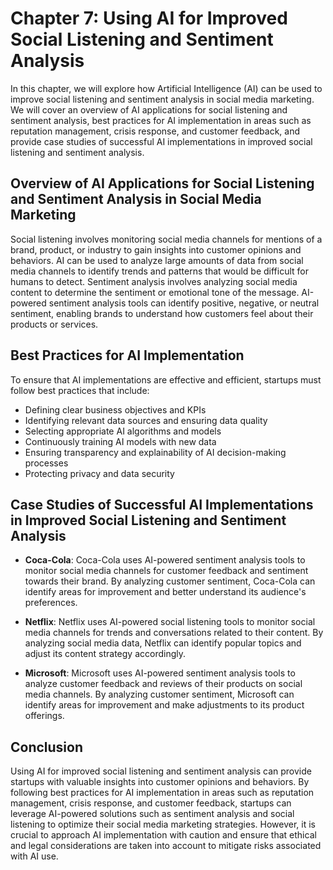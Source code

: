 Chapter 7: Using AI for Improved Social Listening and Sentiment Analysis
========================================================================

In this chapter, we will explore how Artificial Intelligence (AI) can be used to improve social listening and sentiment analysis in social media marketing. We will cover an overview of AI applications for social listening and sentiment analysis, best practices for AI implementation in areas such as reputation management, crisis response, and customer feedback, and provide case studies of successful AI implementations in improved social listening and sentiment analysis.

Overview of AI Applications for Social Listening and Sentiment Analysis in Social Media Marketing
-------------------------------------------------------------------------------------------------

Social listening involves monitoring social media channels for mentions of a brand, product, or industry to gain insights into customer opinions and behaviors. AI can be used to analyze large amounts of data from social media channels to identify trends and patterns that would be difficult for humans to detect. Sentiment analysis involves analyzing social media content to determine the sentiment or emotional tone of the message. AI-powered sentiment analysis tools can identify positive, negative, or neutral sentiment, enabling brands to understand how customers feel about their products or services.

Best Practices for AI Implementation
------------------------------------

To ensure that AI implementations are effective and efficient, startups must follow best practices that include:

* Defining clear business objectives and KPIs
* Identifying relevant data sources and ensuring data quality
* Selecting appropriate AI algorithms and models
* Continuously training AI models with new data
* Ensuring transparency and explainability of AI decision-making processes
* Protecting privacy and data security

Case Studies of Successful AI Implementations in Improved Social Listening and Sentiment Analysis
-------------------------------------------------------------------------------------------------

* **Coca-Cola**: Coca-Cola uses AI-powered sentiment analysis tools to monitor social media channels for customer feedback and sentiment towards their brand. By analyzing customer sentiment, Coca-Cola can identify areas for improvement and better understand its audience's preferences.

* **Netflix**: Netflix uses AI-powered social listening tools to monitor social media channels for trends and conversations related to their content. By analyzing social media data, Netflix can identify popular topics and adjust its content strategy accordingly.

* **Microsoft**: Microsoft uses AI-powered sentiment analysis tools to analyze customer feedback and reviews of their products on social media channels. By analyzing customer sentiment, Microsoft can identify areas for improvement and make adjustments to its product offerings.

Conclusion
----------

Using AI for improved social listening and sentiment analysis can provide startups with valuable insights into customer opinions and behaviors. By following best practices for AI implementation in areas such as reputation management, crisis response, and customer feedback, startups can leverage AI-powered solutions such as sentiment analysis and social listening to optimize their social media marketing strategies. However, it is crucial to approach AI implementation with caution and ensure that ethical and legal considerations are taken into account to mitigate risks associated with AI use.
